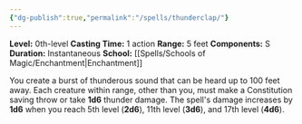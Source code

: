 ```yaml
---
{"dg-publish":true,"permalink":"/spells/thunderclap/"}
---
```


**Level:** 0th-level
**Casting Time:** 1 action
**Range:** 5 feet
**Components:** S
**Duration:** Instantaneous
**School:** [[Spells/Schools of Magic/Enchantment\|Enchantment]]

You create a burst of thunderous sound that can be heard up to 100 feet away. Each creature within range, other than you, must make a Constitution saving throw or take **1d6** thunder damage.
The spell's damage increases by **1d6** when you reach 5th level (**2d6**), 11th level (**3d6**), and 17th level (**4d6**).